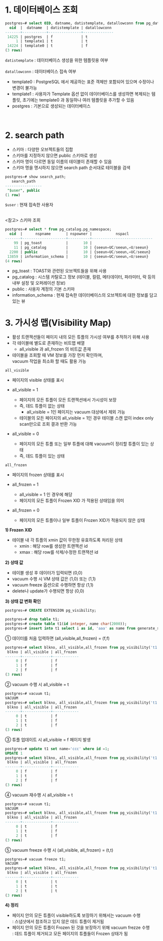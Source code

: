 # 1. 데이터베이스 조회
```sql
postgres=# select OID, datname, datistemplate, datallowconn from pg_database;
  oid  |  datname  | datistemplate | datallowconn
-------+-----------+---------------+--------------
 14225 | postgres  | f             | t
     1 | template1 | t             | t
 14224 | template0 | t             | f
(3 rows)
```
`datistemplate` :  데이터베이스 생성을 위한 템플릿용 여부 <br><br>
`datallowconn` : 데이터베이스 접속 여부 

- template0 : PostgreSQL 에서 제공하는 표준 객체만 포함되어 있으며 수정이나 변경이 불가능
- template1 : 사용자가 Template 옵션 없이 데이터베이스를 생성하면 복제되는 템플릿, 초기에는 template0 과 동일하나 여러 템플릿을 추가할 수 있음
- postgres : 기본으로 생성되는 데이터베이스
<br>

# 2. search path
- 스키마 : 다양한 오브젝트들의 집합
- 스키마를 지정하지 않으면 public 스키마로 생성
- 스키마 명이 다르면 동일 이름의 테이블이 존재할 수 있음
- 스키마 명을 명시하지 않으면 search path 순서대로 테이블을 검색
```sql
postgres=# show search_path;
   search_path
-----------------
 "$user", public
(1 row)
```
`$user` :  현재 접속한 사용자 <br><br>

<참고> 스키마 조회
```sql
postgres=# select * from pg_catalog.pg_namespace;
  oid  |      nspname       | nspowner |           nspacl
-------+--------------------+----------+----------------------------
    99 | pg_toast           |       10 |
    11 | pg_catalog         |       10 | {seeun=UC/seeun,=U/seeun}
  2200 | public             |       10 | {seeun=UC/seeun,=UC/seeun}
 13859 | information_schema |       10 | {seeun=UC/seeun,=U/seeun}
(4 rows)
```
- pg_toast : TOAST와 관련된 오브젝트들을 위해 사용
- pg_catalog : 시스템 카탈로그 정보 (테이블, 컬럼, 메타데이터, 파라미터, 락 등의 내부 설정 및 오퍼레이션 정보)
- public : 사용자 계정의 기본 스키마
- information_schema : 현재 접속한 데이터베이스의 오브젝트에 대한 정보를 담고 있는 뷰

# 3. 가시성 맵(Visibility Map)
- 활성 트랜잭션들이 페이지 내의 모든 튜플의 가시성 여부를 추적하기 위해 사용 
- 각 테이블에 별도로 존재하는 비트맵 배열
  - all_visible 과 all_frozen 의 비트값 존재
- 테이블을 조회할 때 VM 정보를 가장 먼저 확인하며, <br>
  vacuum 작업을 최소화 할 때도 활용 가능

`all_visible`
- 페이지의 visible 상태를 표시
- all_visible = 1
  - 페이지의 모든 튜플이 모든 트랜잭션에서 가시성이 보장
  - 즉, 데드 튜플이 없는 상태
    - all_visible = 1인 페이지는 vacuum 대상에서 제외 가능
  - 테이블의 모든 페이지의 all_visible = 1인 경우 테이블 스캔 없이 index only scan만으로 조회 결과 반환 가능 

- all_visible = 0
  - 페이지의 모든 튜플 또는 일부 튜플에 대해 vacuum이 정리할 튜플이 있는 상태
  - 즉, 데드 튜플이 있는 상태 

`all_frozen`
- 페이지의 frozen 상태를 표시
- all_frozen = 1
  - all_visible = 1 인 경우에 해당
  - 페이지의 모든 튜플이 Frozen XID 가 적용된 상태임을 의미
  

- all_frozen = 0
  - 페이지의 모든 튜플이나 일부 튜플이 Frozen XID가 적용되지 않은 상태 

**1) Frozen XID**
- 테이블 내 각 튜플의 xmin 값이 무한정 유효하도록 처리된 상태
  - xmin : 해당 row를 생성한 트랜잭션 id
  - xmax : 해당 row를 삭제/수정한 트랜잭션 id 

**2) 상태 값**
- 테이블 생성 후 데이터가 입력되면 (0,0)
- vacuum 수행 시 VM 상태 값은 (1,0) 또는 (1,1)
- vacuum freeze 옵션으로 수행하면 항상 (1,1)
- delete나 update가 수행되면 항상 (0,0)

**3) 상태 값 변화 확인**
```sql
postgres=# CREATE EXTENSION pg_visibility;

postgres=# drop table t1;
postgres=# create table t1(id integer, name char(2000));
postgres=# insert into t1 select i as id, 'aaa' as name from generate_series(1,10) a(i);

```

① 데이터를 처음 입력하면 (all_visible,all_frozen) = (f,f)
```sql
postgres=# select blkno, all_visible,all_frozen from pg_visibility('t1');
 blkno | all_visible | all_frozen 
-------+-------------+------------
     0 | f           | f
     1 | f           | f
     2 | f           | f
(3 rows)
```

② vacuum 수행 시 all_visible = t
```sql
postgres=# vacuum t1;
VACUUM
postgres=# select blkno, all_visible,all_frozen from pg_visibility('t1');CREATE EXTENSION pg_visibility;
 blkno | all_visible | all_frozen 
-------+-------------+------------
     0 | t           | f
     1 | t           | f
     2 | t           | f
(3 rows)
```

③ 튜플 업데이트 시 all_visible = f 페이지 발생
```sql
postgres=# update t1 set name='ccc' where id =1;
UPDATE 1
postgres=# select blkno, all_visible,all_frozen from pg_visibility('t1');
 blkno | all_visible | all_frozen 
-------+-------------+------------
     0 | f           | f
     1 | t           | f
     2 | f           | f
(3 rows)
```

④ vacuum 재수행 시 all_visible = t
```sql
postgres=# vacuum t1;
VACUUM
postgres=# select blkno, all_visible,all_frozen from pg_visibility('t1');
 blkno | all_visible | all_frozen 
-------+-------------+------------
     0 | t           | f
     1 | t           | f
     2 | t           | f
(3 rows)
```

⑤ vacuum freeze 수행 시 (all_visible, all_frozen) = (t,t)
```sql
postgres=# vacuum freeze t1;
VACUUM
postgres=# select blkno, all_visible,all_frozen from pg_visibility('t1');
 blkno | all_visible | all_frozen 
-------+-------------+------------
     0 | t           | t
     1 | t           | t
     2 | t           | t
(3 rows)
```

**4) 정리**
- 페이지 안의 모든 튜플이  visible하도록 보장하기 위해서는 vacuum 수행 <br>
  : 스냅샷에서 참조하고 있지 않은 데드 튜플이 제거됨
- 페이지 안의 모든 튜플이 Frozen 된 것을 보장하기 위해 vacuum frezze 수행 <br>
  : 데드 튜플이 제거되고 모든 페이지의 튜플들이 Frozen 상태가 됨